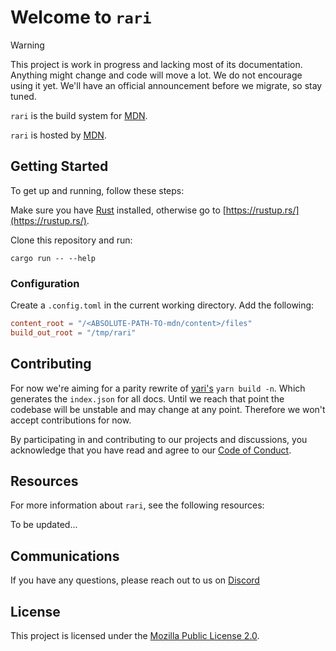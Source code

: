 # Welcome to `rari`

> [!Warning]
> This project is work in progress and lacking most of its documentation.
> Anything might change and code will move a lot. We do not encourage using it yet.
> We'll have an official announcement before we migrate, so stay tuned.

`rari` is the build system for [MDN](https://developer.mozilla.org).

`rari` is hosted by [MDN](https://github.com/mdn).

## Getting Started

To get up and running, follow these steps:

Make sure you have [Rust](https://www.rust-lang.org/) installed, otherwise go to [https://rustup.rs/](https://rustup.rs/).

Clone this repository and run:

```plain
cargo run -- --help
```

### Configuration

Create a `.config.toml` in the current working directory.
Add the following:

```toml
content_root = "/<ABSOLUTE-PATH-TO-mdn/content>/files"
build_out_root = "/tmp/rari"
```

## Contributing

For now we're aiming for a parity rewrite of [yari's](https://github.com/mdn/yari) `yarn build -n`. Which generates the `index.json`
for all docs. Until we reach that point the codebase will be unstable and may change at any point. Therefore we won't accept contributions for now.

<!--
Our project welcomes contributions from any member of our community.
To get started contributing, please see our [Contributor Guide](CONTRIBUTING.md).

-->

By participating in and contributing to our projects and discussions, you acknowledge that you have read and agree to our [Code of Conduct](CODE_OF_CONDUCT.md).

## Resources

For more information about `rari`, see the following resources:

To be updated...

<!-- [TODO: Add links to other helpful information (roadmap, docs, website, etc.)] -->

## Communications

If you have any questions, please reach out to us on [Discord](https://developer.mozilla.org/discord)

## License

This project is licensed under the [Mozilla Public License 2.0](LICENSE.md).
